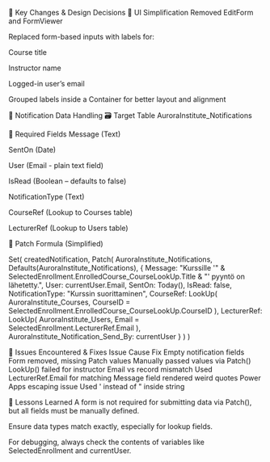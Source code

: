 🧩 Key Changes & Design Decisions
🔧 UI Simplification
Removed EditForm and FormViewer

Replaced form-based inputs with labels for:

Course title

Instructor name

Logged-in user’s email

Grouped labels inside a Container for better layout and alignment

📡 Notification Data Handling
🗃️ Target Table
AuroraInstitute_Notifications

📝 Required Fields
Message (Text)

SentOn (Date)

User (Email - plain text field)

IsRead (Boolean – defaults to false)

NotificationType (Text)

CourseRef (Lookup to Courses table)

LecturerRef (Lookup to Users table)

🔄 Patch Formula (Simplified)

Set(
    createdNotification,
    Patch(
        AuroraInstitute_Notifications,
        Defaults(AuroraInstitute_Notifications),
        {
            Message: "Kurssille '" & SelectedEnrollment.EnrolledCourse_CourseLookUp.Title & "' pyyntö on lähetetty.",
            User: currentUser.Email,
            SentOn: Today(),
            IsRead: false,
            NotificationType: "Kurssin suorittaminen",
            CourseRef: LookUp(
                AuroraInstitute_Courses,
                CourseID = SelectedEnrollment.EnrolledCourse_CourseLookUp.CourseID
            ),
            LecturerRef: LookUp(
                AuroraInstitute_Users,
                Email = SelectedEnrollment.LecturerRef.Email
            ),
            AuroraInstitute_Notification_Send_By: currentUser
        }
    )
)

🧪 Issues Encountered & Fixes
Issue	Cause	Fix
Empty notification fields	Form removed, missing Patch values	Manually passed values via Patch()
LookUp() failed for instructor	Email vs record mismatch	Used LecturerRef.Email for matching
Message field rendered weird quotes	Power Apps escaping issue	Used ' instead of " inside string

🧠 Lessons Learned
A form is not required for submitting data via Patch(), but all fields must be manually defined.

Ensure data types match exactly, especially for lookup fields.

For debugging, always check the contents of variables like SelectedEnrollment and currentUser.

